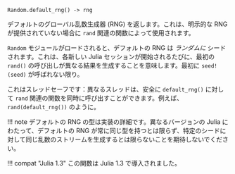 ```
Random.default_rng() -> rng
```

デフォルトのグローバル乱数生成器 (RNG) を返します。これは、明示的な RNG が提供されていない場合に `rand` 関連の関数によって使用されます。

`Random` モジュールがロードされると、デフォルトの RNG は *ランダムに* シードされます。これは、各新しい Julia セッションが開始されるたびに、最初の `rand()` の呼び出しが異なる結果を生成することを意味します。最初に `seed!(seed)` が呼ばれない限り。

これはスレッドセーフです：異なるスレッドは、安全に `default_rng()` に対して `rand` 関連の関数を同時に呼び出すことができます。例えば、`rand(default_rng())` のように。

!!! note
    デフォルトの RNG の型は実装の詳細です。異なるバージョンの Julia にわたって、デフォルトの RNG が常に同じ型を持つとは限らず、特定のシードに対して同じ乱数のストリームを生成するとは限らないことを期待しないでください。


!!! compat "Julia 1.3"
    この関数は Julia 1.3 で導入されました。

